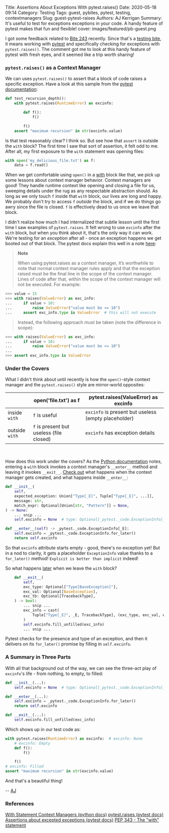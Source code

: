Title: Assertions About Exceptions With pytest.raises()
Date: 2020-05-18 09:14
Category: Testing
Tags: guest, pybites, pytest, testing, contextmanagers
Slug: guest-pytest-raises
Authors: AJ Kerrigan
Summary: It's useful to test for exceptions exceptions in your code. A handy feature of pytest makes that fun and flexible!
cover: images/featured/pb-guest.png

I got some feedback related to [Bite 243](https://codechalleng.es/bites/243/) recently. Since that's a [testing bite](https://pybit.es/launch-pytest-bites.html), it means working with [pytest](https://docs.pytest.org) and specifically checking for exceptions with `pytest.raises()`. The comment got me to look at this handy feature of pytest with fresh eyes, and it seemed like a trip worth sharing!

### `pytest.raises()` as a Context Manager

We can uses `pytest.raises()` to assert that a block of code raises a specific exception. Have a look at this sample from the [pytest documentation](https://docs.pytest.org/en/latest/assert.html#assertions-about-expected-exceptions):

```python
def test_recursion_depth():
    with pytest.raises(RuntimeError) as excinfo:

        def f():
            f()

        f()
    assert "maximum recursion" in str(excinfo.value)
```

Is that test reasonably clear? I think so. But see how that `assert` is outside the `with` block? The first time I saw that sort of assertion, it felt odd to me. After all, my first exposure to the `with` statement was opening files:

```python
with open('my_delicious_file.txt') as f:
    data = f.read()
```

When we get comfortable using `open()` in a [with](https://docs.python.org/2.5/whatsnew/pep-343.html) block like that, we pick up some lessons about context manager behavior. Context managers are good! They handle runtime context like opening and closing a file for us, sweeping details under the rug as any respectable abstraction should. As long as we only touch `f` inside that `with` block, our lives are long and happy. We probably don't try to access `f` _outside_ the block, and if we do things go awry since the file is closed. `f` is effectively dead to us once we leave that block.

I didn't realize how much I had internalized that subtle lesson until the first time I saw examples of `pytest.raises`. It felt wrong to use `excinfo` after the `with` block, but when you think about it, that's the only way it can work. We're testing for an _exception_ after all - once an exception happens we get booted out of that block. The pytest docs explain this well in a note [here](https://docs.pytest.org/en/latest/reference.html#pytest-raises):

> **Note**
> 
> When using pytest.raises as a context manager, it’s worthwhile to note that normal context manager rules apply and that the exception raised must be the final line in the scope of the context manager. Lines of code after that, within the scope of the context manager will not be executed. For example:

```python
>>> value = 15
>>> with raises(ValueError) as exc_info:
...     if value > 10:
...         raise ValueError("value must be <= 10")
...     assert exc_info.type is ValueError  # this will not execute
```

> Instead, the following approach must be taken (note the difference in scope):

```python
>>> with raises(ValueError) as exc_info:
...     if value > 10:
...         raise ValueError("value must be <= 10")
...
>>> assert exc_info.type is ValueError
```

### Under the Covers

What I didn't think about until recently is how the `open()`-style context manager and the `pytest.raises()` style are mirror-world opposites:
  
|                | open('file.txt') as f                    | pytest.raises(ValueError) as excinfo                 |
| -------------- | ---------------------------------------- | ---------------------------------------------------- |
| inside `with`  | `f` is useful                            | `excinfo` is present but useless (empty placeholder) |
| outside `with` | `f` is present but useless (file closed) | `excinfo` has exception details                      |

<br />

How does this work under the covers? As the [Python documentation](https://docs.python.org/3/reference/datamodel.html#context-managers) notes, entering a `with` block invokes a context manager's `__enter__` method and leaving it invokes `__exit__`. [Check out](https://github.com/pytest-dev/pytest/blob/efada09da2a01b55206801568b3427a38acc153a/src/_pytest/python_api.py#L716-L726) what happens when the context manager gets created, and what happens inside `__enter__`: 

```python
def __init__(
    self,
    expected_exception: Union["Type[_E]", Tuple["Type[_E]", ...]],
    message: str,
    match_expr: Optional[Union[str, "Pattern"]] = None,
) -> None:
    ... snip ...
    self.excinfo = None  # type: Optional[_pytest._code.ExceptionInfo[_E]]

def __enter__(self) -> _pytest._code.ExceptionInfo[_E]:
    self.excinfo = _pytest._code.ExceptionInfo.for_later()
    return self.excinfo
```

So that `excinfo` attribute starts empty - good, there's no exception yet! But in a nod to clarity, it gets a placeholder `ExceptionInfo` value thanks to a `for_later()` method! `Explicit is better than implicit` indeed!

So what happens [later](https://github.com/pytest-dev/pytest/blob/efada09da2a01b55206801568b3427a38acc153a/src/_pytest/python_api.py#L732-L751) when we leave the `with` block?

```python
    def __exit__(
        self,
        exc_type: Optional["Type[BaseException]"],
        exc_val: Optional[BaseException],
        exc_tb: Optional[TracebackType],
    ) -> bool:
        ... snip ...
        exc_info = cast(
            Tuple["Type[_E]", _E, TracebackType], (exc_type, exc_val, exc_tb)
        )
        self.excinfo.fill_unfilled(exc_info)
        ... snip ...
```

Pytest checks for the presence and type of an exception, and then it delivers on its `for_later()` promise by filling in `self.excinfo`.

### A Summary in Three Parts

With all that background out of the way, we can see the three-act play of `excinfo`'s life - from nothing, to empty, to filled:

```python
def __init__(...):
    self.excinfo = None  # type: Optional[_pytest._code.ExceptionInfo[_E]]

def __enter__(...):
    self.excinfo = _pytest._code.ExceptionInfo.for_later()
    return self.excinfo

def __exit__(...):
    self.excinfo.fill_unfilled(exc_info)
```

Which shows up in our test code as:

```python
with pytest.raises(RuntimeError) as excinfo:  # excinfo: None
    # excinfo: Empty
    def f():
        f()

    f()
# excinfo: Filled
assert "maximum recursion" in str(excinfo.value)
```

And that's a beautiful thing!

-- [AJ](pages/guests.html#ajkerrigan)

### References

[With Statement Context Managers (python docs)](https://docs.python.org/3/reference/datamodel.html#context-managers)
[pytest.raises (pytest docs)](https://docs.pytest.org/en/latest/reference.html#pytest-raises)
[Assertions about excepted exceptions (pytest docs)](https://docs.pytest.org/en/latest/assert.html#assertraises)
[PEP 343 - The "with" statement](https://www.python.org/dev/peps/pep-0343/)
